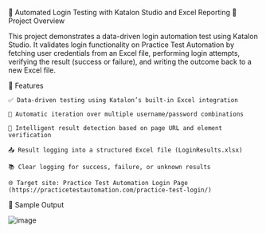 🔐 Automated Login Testing with Katalon Studio and Excel Reporting
📄 Project Overview

This project demonstrates a data-driven login automation test using Katalon Studio. It validates login functionality on Practice Test Automation by fetching user credentials from an Excel file, performing login attempts, verifying the result (success or failure), and writing the outcome back to a new Excel file.

🚀 Features

    ✅ Data-driven testing using Katalon’s built-in Excel integration

    🔁 Automatic iteration over multiple username/password combinations

    🧠 Intelligent result detection based on page URL and element verification

    📤 Result logging into a structured Excel file (LoginResults.xlsx)

    📚 Clear logging for success, failure, or unknown results

    🌐 Target site: Practice Test Automation Login Page (https://practicetestautomation.com/practice-test-login/)

📸 Sample Output

![image](https://github.com/user-attachments/assets/b91ff513-fc47-4805-9127-51291dbe5168)


